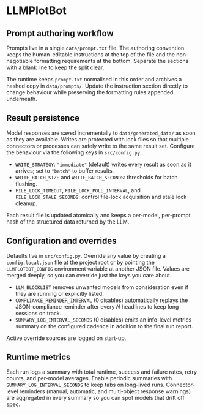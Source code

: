 # LLMPlotBot

## Prompt authoring workflow

Prompts live in a single `data/prompt.txt` file. The authoring convention keeps
the human-editable instructions at the top of the file and the non-negotiable
formatting requirements at the bottom. Separate the sections with a blank line
to keep the split clear.

The runtime keeps `prompt.txt` normalised in this order and archives a hashed
copy in `data/prompts/`. Update the instruction section directly to change
behaviour while preserving the formatting rules appended underneath.

## Result persistence

Model responses are saved incrementally to `data/generated_data/` as soon as
they are available. Writes are protected with lock files so that multiple
connectors or processes can safely write to the same result set. Configure the
behaviour via the following keys in `src/config.py`:

- `WRITE_STRATEGY`: `"immediate"` (default) writes every result as soon as it
  arrives; set to `"batch"` to buffer results.
- `WRITE_BATCH_SIZE` and `WRITE_BATCH_SECONDS`: thresholds for batch flushing.
- `FILE_LOCK_TIMEOUT`, `FILE_LOCK_POLL_INTERVAL`, and
  `FILE_LOCK_STALE_SECONDS`: control file-lock acquisition and stale lock
  cleanup.

Each result file is updated atomically and keeps a per-model, per-prompt hash of
the structured data returned by the LLM.

## Configuration and overrides

Defaults live in `src/config.py`. Override any value by creating a
`config.local.json` file at the project root or by pointing the
`LLMPLOTBOT_CONFIG` environment variable at another JSON file. Values are merged
deeply, so you can override just the keys you care about.

- `LLM_BLOCKLIST` removes unwanted models from consideration even if they are
  running or explicitly listed.
- `COMPLIANCE_REMINDER_INTERVAL` (0 disables) automatically replays the
  JSON-compliance reminder after every _N_ headlines to keep long sessions on
  track.
- `SUMMARY_LOG_INTERVAL_SECONDS` (0 disables) emits an info-level metrics
  summary on the configured cadence in addition to the final run report.

Active override sources are logged on start-up.

## Runtime metrics

Each run logs a summary with total runtime, success and failure rates, retry
counts, and per-model averages. Enable periodic summaries with
`SUMMARY_LOG_INTERVAL_SECONDS` to keep tabs on long-lived runs. Connector-level
reminders (manual, automatic, and multi-object response warnings) are
aggregated in every summary so you can spot models that drift off spec.
